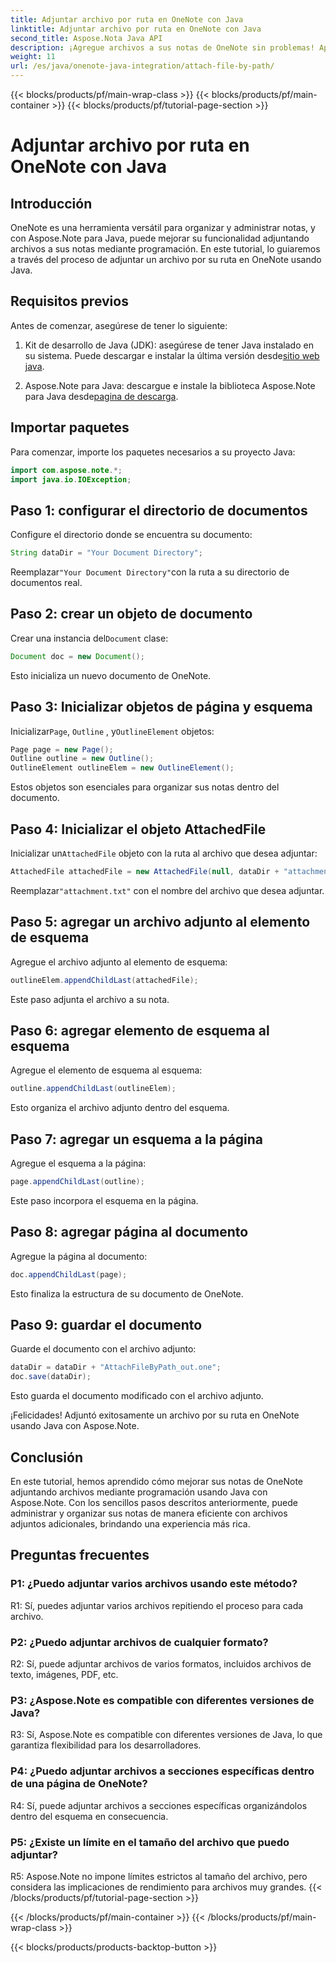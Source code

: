 ```yaml
---
title: Adjuntar archivo por ruta en OneNote con Java
linktitle: Adjuntar archivo por ruta en OneNote con Java
second_title: Aspose.Nota Java API
description: ¡Agregue archivos a sus notas de OneNote sin problemas! Aprenda cómo adjuntar por ruta en Java con Aspose.Note. ¡Guía fácil y código incluidos! #OneNote #Java #Aspose
weight: 11
url: /es/java/onenote-java-integration/attach-file-by-path/
---
```


{{< blocks/products/pf/main-wrap-class >}}
{{< blocks/products/pf/main-container >}}
{{< blocks/products/pf/tutorial-page-section >}}

# Adjuntar archivo por ruta en OneNote con Java

## Introducción

OneNote es una herramienta versátil para organizar y administrar notas, y con Aspose.Note para Java, puede mejorar su funcionalidad adjuntando archivos a sus notas mediante programación. En este tutorial, lo guiaremos a través del proceso de adjuntar un archivo por su ruta en OneNote usando Java.

## Requisitos previos

Antes de comenzar, asegúrese de tener lo siguiente:

1.  Kit de desarrollo de Java (JDK): asegúrese de tener Java instalado en su sistema. Puede descargar e instalar la última versión desde[sitio web java](https://www.oracle.com/java/).
   
2.  Aspose.Note para Java: descargue e instale la biblioteca Aspose.Note para Java desde[pagina de descarga](https://releases.aspose.com/note/java/).

## Importar paquetes

Para comenzar, importe los paquetes necesarios a su proyecto Java:

```java
import com.aspose.note.*;
import java.io.IOException;
```

## Paso 1: configurar el directorio de documentos

Configure el directorio donde se encuentra su documento:

```java
String dataDir = "Your Document Directory";
```

 Reemplazar`"Your Document Directory"`con la ruta a su directorio de documentos real.

## Paso 2: crear un objeto de documento

 Crear una instancia del`Document` clase:

```java
Document doc = new Document();
```

Esto inicializa un nuevo documento de OneNote.

## Paso 3: Inicializar objetos de página y esquema

 Inicializar`Page`, `Outline` , y`OutlineElement` objetos:

```java
Page page = new Page();
Outline outline = new Outline();
OutlineElement outlineElem = new OutlineElement();
```

Estos objetos son esenciales para organizar sus notas dentro del documento.

## Paso 4: Inicializar el objeto AttachedFile

 Inicializar un`AttachedFile` objeto con la ruta al archivo que desea adjuntar:

```java
AttachedFile attachedFile = new AttachedFile(null, dataDir + "attachment.txt");
```

 Reemplazar`"attachment.txt"` con el nombre del archivo que desea adjuntar.

## Paso 5: agregar un archivo adjunto al elemento de esquema

Agregue el archivo adjunto al elemento de esquema:

```java
outlineElem.appendChildLast(attachedFile);
```

Este paso adjunta el archivo a su nota.

## Paso 6: agregar elemento de esquema al esquema

Agregue el elemento de esquema al esquema:

```java
outline.appendChildLast(outlineElem);
```

Esto organiza el archivo adjunto dentro del esquema.

## Paso 7: agregar un esquema a la página

Agregue el esquema a la página:

```java
page.appendChildLast(outline);
```

Este paso incorpora el esquema en la página.

## Paso 8: agregar página al documento

Agregue la página al documento:

```java
doc.appendChildLast(page);
```

Esto finaliza la estructura de su documento de OneNote.

## Paso 9: guardar el documento

Guarde el documento con el archivo adjunto:

```java
dataDir = dataDir + "AttachFileByPath_out.one";
doc.save(dataDir);
```

Esto guarda el documento modificado con el archivo adjunto.

¡Felicidades! Adjuntó exitosamente un archivo por su ruta en OneNote usando Java con Aspose.Note.

## Conclusión

En este tutorial, hemos aprendido cómo mejorar sus notas de OneNote adjuntando archivos mediante programación usando Java con Aspose.Note. Con los sencillos pasos descritos anteriormente, puede administrar y organizar sus notas de manera eficiente con archivos adjuntos adicionales, brindando una experiencia más rica.

## Preguntas frecuentes

### P1: ¿Puedo adjuntar varios archivos usando este método?

R1: Sí, puedes adjuntar varios archivos repitiendo el proceso para cada archivo.

### P2: ¿Puedo adjuntar archivos de cualquier formato?

R2: Sí, puede adjuntar archivos de varios formatos, incluidos archivos de texto, imágenes, PDF, etc.

### P3: ¿Aspose.Note es compatible con diferentes versiones de Java?

R3: Sí, Aspose.Note es compatible con diferentes versiones de Java, lo que garantiza flexibilidad para los desarrolladores.

### P4: ¿Puedo adjuntar archivos a secciones específicas dentro de una página de OneNote?

R4: Sí, puede adjuntar archivos a secciones específicas organizándolos dentro del esquema en consecuencia.

### P5: ¿Existe un límite en el tamaño del archivo que puedo adjuntar?

R5: Aspose.Note no impone límites estrictos al tamaño del archivo, pero considera las implicaciones de rendimiento para archivos muy grandes.
{{< /blocks/products/pf/tutorial-page-section >}}

{{< /blocks/products/pf/main-container >}}
{{< /blocks/products/pf/main-wrap-class >}}

{{< blocks/products/products-backtop-button >}}

